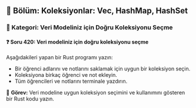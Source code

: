 ## 📘 Bölüm: Koleksiyonlar: Vec, HashMap, HashSet
### 🔹 Kategori: Veri Modeliniz için Doğru Koleksiyonu Seçme
#### ❓ Soru 420: Veri modeliniz için doğru koleksiyonu seçme

Aşağıdakileri yapan bir Rust programı yazın:

- Bir öğrenci adlarını ve notlarını saklamak için uygun bir koleksiyon seçin.
- Koleksiyona birkaç öğrenci ve not ekleyin.
- Tüm öğrencileri ve notlarını terminale yazdırın.

🔧 **Görev:** Veri modeline uygun koleksiyon seçimini ve kullanımını gösteren bir Rust kodu yazın.

